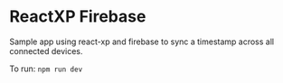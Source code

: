 # ReactXP Firebase

Sample app using react-xp and firebase to sync a timestamp across all connected devices.

To run: `npm run dev`